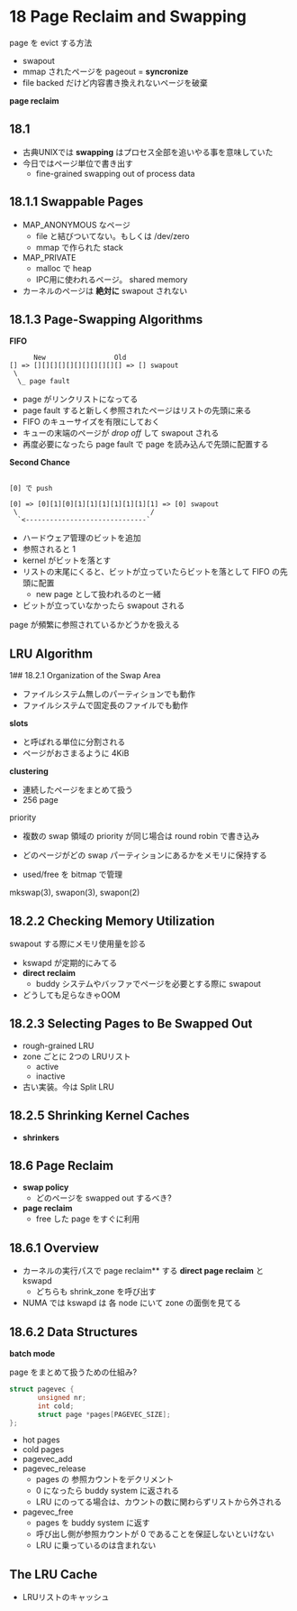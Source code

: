# 18 Page Reclaim and Swapping

page を evict する方法

 * swapout 
 * mmap されたページを pageout = **syncronize**
 * file backed だけど内容書き換えれないページを破棄

**page reclaim**

## 18.1

 * 古典UNIXでは **swapping** はプロセス全部を追いやる事を意味していた
 * 今日ではページ単位で書き出す
   * fine-grained swapping out of process data

## 18.1.1 Swappable Pages

 * MAP_ANONYMOUS なページ
   * file と結びついてない。もしくは /dev/zero
   * mmap で作られた stack
 * MAP_PRIVATE
   * malloc で heap
   * IPC用に使われるページ。 shared memory
 * カーネルのページは **絶対に** swapout されない

##  18.1.3 Page-Swapping Algorithms

**FIFO**

```
      New                 Old
[] => [][][][][][][][][][][] => [] swapout 
 \
  \_ page fault

```

 * page がリンクリストになってる
 * page fault すると新しく参照されたページはリストの先頭に来る
 * FIFO のキューサイズを有限にしておく
 * キューの末端のページが *drop off* して swapout される
 * 再度必要になったら page fault で page を読み込んで先頭に配置する

**Second Chance**


```

[0] で push

[0] => [0][1][0][1][1][1][1][1][1][1] => [0] swapout 
 \                                 /
  `<------------------------------`

```

 * ハードウェア管理のビットを追加
 * 参照されると 1
 * kernel がビットを落とす
 * リストの末尾にくると、ビットが立っていたらビットを落として FIFO の先頭に配置
   * new page として扱われるのと一緒
 * ビットが立っていなかったら swapout される

page が頻繁に参照されているかどうかを扱える

## LRU Algorithm


1## 18.2.1 Organization of the Swap Area

 * ファイルシステム無しのパーティションでも動作
 * ファイルシステムで固定長のファイルでも動作
 
**slots**
 
 * と呼ばれる単位に分割される
 * ページがおさまるように 4KiB

**clustering**

 * 連続したページをまとめて扱う
 * 256 page

priority

 * 複数の swap 領域の priority が同じ場合は round robin で書き込み
 
 * どのページがどの swap パーティションにあるかをメモリに保持する
 * used/free を bitmap で管理

mkswap(3), swapon(3), swapon(2)

## 18.2.2 Checking Memory Utilization

swapout する際にメモリ使用量を診る

 * kswapd が定期的にみてる
 * **direct reclaim**
   * buddy システムやバッファでページを必要とする際に swapout
 * どうしても足らなきゃOOM

## 18.2.3 Selecting Pages to Be Swapped Out

 * rough-grained LRU
 * zone ごとに 2つの LRUリスト
   * active
   * inactive
 * 古い実装。今は Split LRU

## 18.2.5 Shrinking Kernel Caches

 * **shrinkers**

## 18.6 Page Reclaim

 * **swap policy**
   * どのページを swapped out するべき?
 * **page reclaim**
   * free した page をすぐに利用

## 18.6.1 Overview

 * カーネルの実行パスで page reclaim** する **direct page reclaim** と kswapd
   * どちらも shrink_zone を呼び出す
 * NUMA では kswapd は 各 node にいて zone の面倒を見てる

 
## 18.6.2 Data Structures

**batch mode**

page をまとめて扱うための仕組み?

```c
struct pagevec {
       unsigned nr;
       int cold;
       struct page *pages[PAGEVEC_SIZE];
};
```

 * hot pages
 * cold pages
 * pagevec_add
 * pagevec_release
   * pages の 参照カウントをデクリメント
   * 0 になったら buddy system に返される
   * LRU にのってる場合は、カウントの数に関わらずリストから外される
 * pagevec_free
   * pages を buddy system に返す
   * 呼び出し側が参照カウントが 0 であることを保証しないといけない
   * LRU に乗っているのは含まれない

## The LRU Cache

 * LRUリストのキャッシュ
